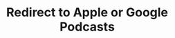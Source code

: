 ---
title: Redirect to Apple or Google Podcasts
redirect_from:
- /078r/
- /zadnja/
redirect_to: https://pod.fo/e/139b2c
---
